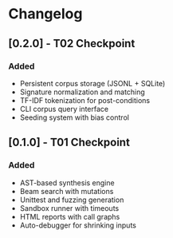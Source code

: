 # Changelog

## [0.2.0] - T02 Checkpoint
### Added
- Persistent corpus storage (JSONL + SQLite)
- Signature normalization and matching
- TF-IDF tokenization for post-conditions
- CLI corpus query interface
- Seeding system with bias control

## [0.1.0] - T01 Checkpoint
### Added
- AST-based synthesis engine
- Beam search with mutations
- Unittest and fuzzing generation
- Sandbox runner with timeouts
- HTML reports with call graphs
- Auto-debugger for shrinking inputs